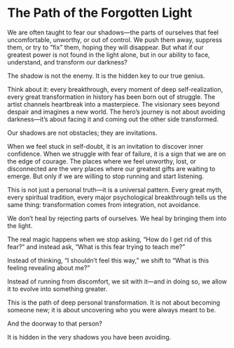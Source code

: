 # The Path of the Forgotten Light


We are often taught to fear our shadows—the parts of ourselves that feel uncomfortable, unworthy, or out of control. We push them away, suppress them, or try to “fix” them, hoping they will disappear. But what if our greatest power is not found in the light alone, but in our ability to face, understand, and transform our darkness?

The shadow is not the enemy. It is the hidden key to our true genius.

Think about it: every breakthrough, every moment of deep self-realization, every great transformation in history has been born out of struggle. The artist channels heartbreak into a masterpiece. The visionary sees beyond despair and imagines a new world. The hero’s journey is not about avoiding darkness—it’s about facing it and coming out the other side transformed.

Our shadows are not obstacles; they are invitations.

When we feel stuck in self-doubt, it is an invitation to discover inner confidence. When we struggle with fear of failure, it is a sign that we are on the edge of courage. The places where we feel unworthy, lost, or disconnected are the very places where our greatest gifts are waiting to emerge. But only if we are willing to stop running and start listening.

This is not just a personal truth—it is a universal pattern. Every great myth, every spiritual tradition, every major psychological breakthrough tells us the same thing: transformation comes from integration, not avoidance.

We don’t heal by rejecting parts of ourselves. We heal by bringing them into the light.

The real magic happens when we stop asking, “How do I get rid of this fear?” and instead ask, “What is this fear trying to teach me?”

Instead of thinking, “I shouldn’t feel this way,” we shift to “What is this feeling revealing about me?”

Instead of running from discomfort, we sit with it—and in doing so, we allow it to evolve into something greater.

This is the path of deep personal transformation. It is not about becoming someone new; it is about uncovering who you were always meant to be.

And the doorway to that person?

It is hidden in the very shadows you have been avoiding.
